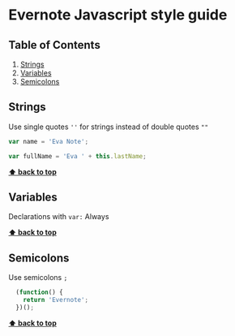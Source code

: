 Evernote Javascript style guide
======================

## Table of Contents

  1. [Strings](#strings)
  2. [Variables](#variables)
  3. [Semicolons](#semicolons)

## Strings

Use single quotes `''` for strings instead of double quotes `""`

  ```javascript
  var name = 'Eva Note';

  var fullName = 'Eva ' + this.lastName;
  ```

**[⬆ back to top](#table-of-contents)**


## Variables

Declarations with `var:` Always

**[⬆ back to top](#table-of-contents)**


## Semicolons

Use semicolons `;`

  ```javascript
    (function() {
      return 'Evernote';
    })();
  ```

**[⬆ back to top](#table-of-contents)**



